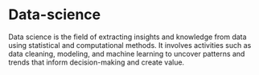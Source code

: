 # Data-science
Data science is the field of extracting insights and knowledge from data using statistical and computational methods. It involves activities such as data cleaning, modeling, and machine learning to uncover patterns and trends that inform decision-making and create value.
